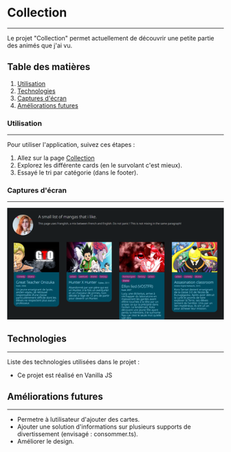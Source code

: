 # Collection
***
Le projet "Collection" permet actuellement de découvrir une petite partie des animés que j'ai vu.

## Table des matières
1. [Utilisation](#utilisation)
2. [Technologies](#technologies)
3. [Captures d'écran](#captures-décran)
4. [Améliorations futures](#ameliorations-futures)

### Utilisation
***
Pour utiliser l'application, suivez ces étapes :

1. Allez sur la page [Collection](https://tess-mltx.github.io/collection/)
2. Explorez les différente cards (en le survolant c'est mieux).
3. Essayé le tri par catégorie (dans le footer).

### Captures d'écran
***
![La collection v1](./assets/images/manga'sCollection.png)

## Technologies
***
Liste des technologies utilisées dans le projet :
* Ce projet est réalisé en Vanilla JS

## Améliorations futures
***
* Permetre à lutilisateur d'ajouter des cartes.
* Ajouter une solution d'informations sur plusieurs supports de divertissement (envisagé : consommer.ts).
* Améliorer le design.
